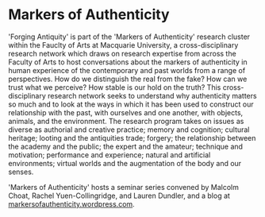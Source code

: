 # Markers of Authenticity 

'Forging Antiquity' is part of the 'Markers of Authenticity' research cluster 
within the Fauclty of Arts at Macquarie University, a cross-disciplinary research
network which draws on research expertise from across the Faculty of Arts to host
conversations about the markers of authenticity in human experience of the contemporary
and past worlds from a range of perspectives. 
How do we distinguish the real from the fake? How can we trust what we perceive? How 
stable is our hold on the truth? This cross-disciplinary research network seeks to 
understand why authenticity matters so much and to look at the ways in which it has been
used to construct our relationship with the past, with ourselves and one another, with
objects, animals, and the environment. The research program takes on issues as diverse 
as authorial and creative practice; memory and cognition; cultural heritage; looting and
the antiquities trade; forgery; the relationship between the academy and the public; the
expert and the amateur; technique and motivation; performance and experience; natural and
artificial environments; virtual worlds and the augmentation of the body and our senses. 

'Markers of Authenticity' hosts a seminar series convened by Malcolm Choat, Rachel 
Yuen-Collingridge, and Lauren Dundler, and a blog at [markersofauthenticity.wordpress.com](/https://markersofauthenticity.wordpress.com/).
